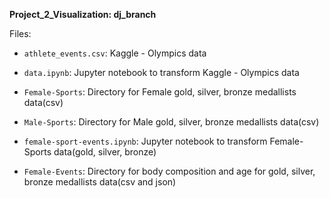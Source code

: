 **Project_2_Visualization: dj_branch**

Files:

- `athlete_events.csv`: Kaggle - Olympics data

- `data.ipynb`: Jupyter notebook to transform Kaggle - Olympics data

- `Female-Sports`: Directory for Female gold, silver, bronze medallists data(csv)

- `Male-Sports`: Directory for Male gold, silver, bronze medallists data(csv)

- `female-sport-events.ipynb`: Jupyter notebook to transform Female-Sports data(gold, silver, bronze)

- `Female-Events`: Directory for body composition and age for gold, silver, bronze medallists data(csv and json)